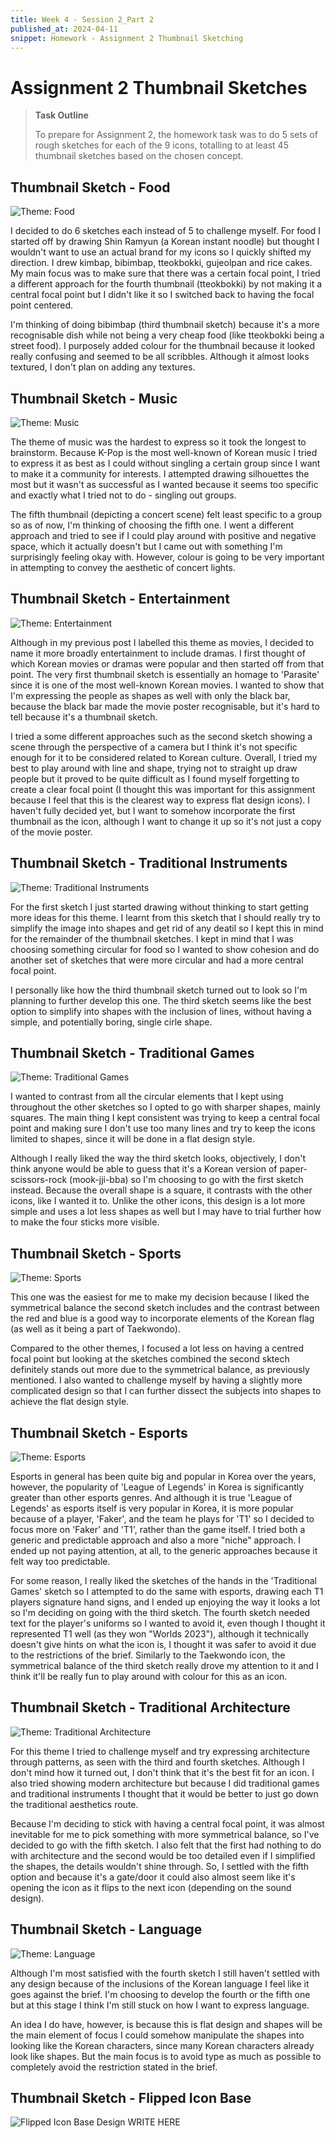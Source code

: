 ```yaml
---
title: Week 4 - Session 2_Part 2
published_at: 2024-04-11
snippet: Homework - Assignment 2 Thumbnail Sketching
---
```

# Assignment 2 Thumbnail Sketches
> **Task Outline**
>
> To prepare for Assignment 2, the homework task was to do 5 sets of rough sketches for each of the 9 icons, totalling to at least 45 thumbnail sketches based on the chosen concept.

## Thumbnail Sketch - Food
![Theme: Food](/W04/5_1food.JPG)

I decided to do 6 sketches each instead of 5 to challenge myself. For food I started off by drawing Shin Ramyun (a Korean instant noodle) but thought I wouldn't want to use an actual brand for my icons so I quickly shifted my direction. I drew kimbap, bibimbap, tteokbokki, gujeolpan and rice cakes. My main focus was to make sure that there was a certain focal point, I tried a different approach for the fourth thumbnail (tteokbokki) by not making it a central focal point but I didn't like it so I switched back to having the focal point centered. 

I'm thinking of doing bibimbap (third thumbnail sketch) because it's a more recognisable dish while not being a very cheap food (like tteokbokki being a street food). I purposely added colour for the thumbnail because it looked really confusing and seemed to be all scribbles. Although it almost looks textured, I don't plan on adding any textures.

## Thumbnail Sketch - Music
![Theme: Music](W04/5_2music.JPG)

The theme of music was the hardest to express so it took the longest to brainstorm. Because K-Pop is the most well-known of Korean music I tried to express it as best as I could without singling a certain group since I want to make it a community for interests. I attempted drawing silhouettes the most but it wasn't as successful as I wanted because it seems too specific and exactly what I tried not to do - singling out groups.

The fifth thumbnail (depicting a concert scene) felt least specific to a group so as of now, I'm thinking of choosing the fifth one. I went a different approach and tried to see if I could play around with positive and negative space, which it actually doesn't but I came out with something I'm surprisingly feeling okay with. However, colour is going to be very important in attempting to convey the aesthetic of concert lights.

## Thumbnail Sketch - Entertainment
![Theme: Entertainment](W04/5_3movie.JPG)

Although in my previous post I labelled this theme as movies, I decided to name it more broadly entertainment to include dramas. I first thought of which Korean movies or dramas were popular and then started off from that point. The very first thumbnail sketch is essentially an homage to 'Parasite' since it is one of the most well-known Korean movies. I wanted to show that I'm expressing the people as shapes as well with only the black bar, because the black bar made the movie poster recognisable, but it's hard to tell because it's a thumbnail sketch. 

I tried a some different approaches such as the second sketch showing a scene through the perspective of a camera but I think it's not specific enough for it to be considered related to Korean culture. Overall, I tried my best to play around with line and shape, trying not to straight up draw people but it proved to be quite difficult as I found myself forgetting to create a clear focal point (I thought this was important for this assignment because I feel that this is the clearest way to express flat design icons). I haven't fully decided yet, but I want to somehow incorporate the first thumbnail as the icon, although I want to change it up so it's not just a copy of the movie poster. 

## Thumbnail Sketch - Traditional Instruments
![Theme: Traditional Instruments](W04/5_4instrument.JPG)

For the first sketch I just started drawing without thinking to start getting more ideas for this theme. I learnt from this sketch that I should really try to simplify the image into shapes and get rid of any deatil so I kept this in mind for the remainder of the thumbnail sketches. I kept in mind that I was choosing something circular for food so I wanted to show cohesion and do another set of sketches that were more circular and had a more central focal point.

I personally like how the third thumbnail sketch turned out to look so I'm planning to further develop this one. The third sketch seems like the best option to simplify into shapes with the inclusion of lines, without having a simple, and potentially boring, single cirle shape.

## Thumbnail Sketch - Traditional Games
![Theme: Traditional Games](W04/5_5games.JPG)

I wanted to contrast from all the circular elements that I kept using throughout the other sketches so I opted to go with sharper shapes, mainly squares. The main thing I kept consistent was trying to keep a central focal point and making sure I don't use too many lines and try to keep the icons limited to shapes, since it will be done in a flat design style.

Although I really liked the way the third sketch looks, objectively, I don't think anyone would be able to guess that it's a Korean version of paper-scissors-rock (mook-jji-bba) so I'm choosing to go with the first sketch instead. Because the overall shape is a square, it contrasts with the other icons, like I wanted it to. Unlike the other icons, this design is a lot more simple and uses a lot less shapes as well but I may have to trial further how to make the four sticks more visible.

## Thumbnail Sketch - Sports
![Theme: Sports](W04/5_6sports.JPG)

This one was the easiest for me to make my decision because I liked the symmetrical balance the second sketch includes and the contrast between the red and blue is a good way to incorporate elements of the Korean flag (as well as it being a part of Taekwondo). 

Compared to the other themes, I focused a lot less on having a centred focal point but looking at the sketches combined the second sktech definitely stands out more due to the symmetrical balance, as previously mentioned. I also wanted to challenge myself by having a slightly more complicated design so that I can further dissect the subjects into shapes to achieve the flat design style.

## Thumbnail Sketch - Esports
![Theme: Esports](W04/5_7t1.JPG)

Esports in general has been quite big and popular in Korea over the years, however, the popularity of 'League of Legends' in Korea is significantly greater than other esports genres. And although it is true 'League of Legends' as esports itself is very popular in Korea, it is more popular because of a player, 'Faker', and the team he plays for 'T1' so I decided to focus more on 'Faker' and 'T1', rather than the game itself. I tried both a generic and predictable approach and also a more "niche" approach. I ended up not paying attention, at all, to the generic approaches because it felt way too predictable.

For some reason, I really liked the sketches of the hands in the 'Traditional Games' sketch so I attempted to do the same with esports, drawing each T1 players signature hand signs, and I ended up enjoying the way it looks a lot so I'm deciding on going with the third sketch. The fourth sketch needed text for the player's uniforms so I wanted to avoid it, even though I thought it represented T1 well (as they won "Worlds 2023"), although it technically doesn't give hints on what the icon is, I thought it was safer to avoid it due to the restrictions of the brief. Similarly to the Taekwondo icon, the symmetrical balance of the third sketch really drove my attention to it and I think it'll be really fun to play around with colour for this as an icon.

## Thumbnail Sketch - Traditional Architecture
![Theme: Traditional Architecture](W04/5_8architecture.JPG)

For this theme I tried to challenge myself and try expressing architecture through patterns, as seen with the third and fourth sketches. Although I don't mind how it turned out, I don't think that it's the best fit for an icon. I also tried showing modern architecture but because I did traditional games and traditional instruments I thought that it would be better to just go down the traditional aesthetics route. 

Because I'm deciding to stick with having a central focal point, it was almost inevitable for me to pick something with more symmetrical balance, so I've decided to go with the fifth sketch. I also felt that the first had nothing to do with architecture and the second would be too detailed even if I simplified the shapes, the details wouldn't shine through. So, I settled with the fifth option and because it's a gate/door it could also almost seem like it's opening the icon as it flips to the next icon (depending on the sound design).

## Thumbnail Sketch - Language
![Theme: Language](W04/5_9hangul.JPG)

Although I'm most satisfied with the fourth sketch I still haven't settled with any design because of the inclusions of the Korean language I feel like it goes against the brief. I'm choosing to develop the fourth or the fifth one but at this stage I think I'm still stuck on how I want to express language.

An idea I do have, however, is because this is flat design and shapes will be the main element of focus I could somehow manipulate the shapes into looking like the Korean characters, since many Korean characters already look like shapes. But the main focus is to avoid type as much as possible to completely avoid the restriction stated in the brief.

## Thumbnail Sketch - Flipped Icon Base
![Flipped Icon Base Design](/W04/FLIP.jpg)
WRITE HERE